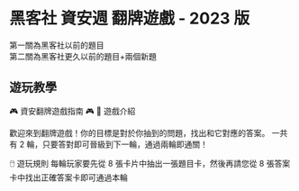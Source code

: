 # 黑客社 資安週 翻牌遊戲 - 2023 版
第一關為黑客社以前的題目</br>
第二關為黑客社更久以前的題目+兩個新題

## 遊玩教學

🎮 資安翻牌遊戲指南 🎮
🎯 遊戲介紹

歡迎來到翻牌遊戲！你的目標是對於你抽到的問題，找出和它對應的答案。
一共有 2 輪，只要答對即可晉級到下一輪，通過兩輪即通關！

🖱️ 遊玩規則
每輪玩家要先從 8 張卡片中抽出一張題目卡，然後再請您從 8 張答案卡中找出正確答案卡即可通過本輪
